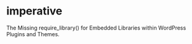 imperative
==========

The Missing require_library() for Embedded Libraries within WordPress Plugins and Themes.
